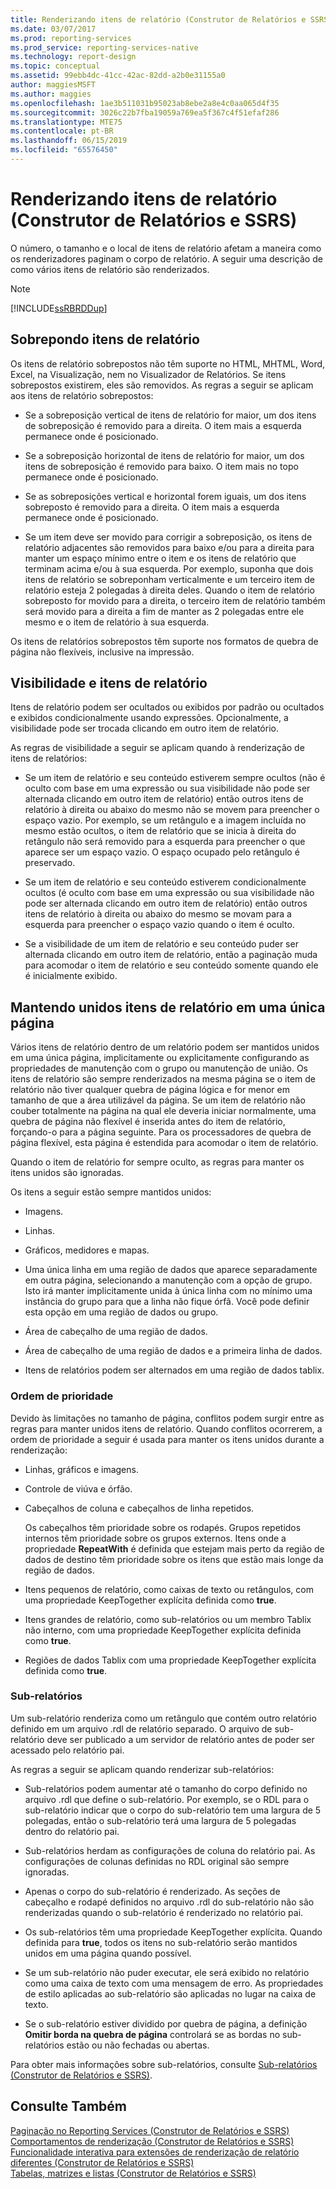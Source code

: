```yaml
---
title: Renderizando itens de relatório (Construtor de Relatórios e SSRS) | Microsoft Docs
ms.date: 03/07/2017
ms.prod: reporting-services
ms.prod_service: reporting-services-native
ms.technology: report-design
ms.topic: conceptual
ms.assetid: 99ebb4dc-41cc-42ac-82dd-a2b0e31155a0
author: maggiesMSFT
ms.author: maggies
ms.openlocfilehash: 1ae3b511031b95023ab8ebe2a8e4c0aa065d4f35
ms.sourcegitcommit: 3026c22b7fba19059a769ea5f367c4f51efaf286
ms.translationtype: MTE75
ms.contentlocale: pt-BR
ms.lasthandoff: 06/15/2019
ms.locfileid: "65576450"
---
```

# <a name="rendering-report-items-report-builder-and-ssrs"></a>Renderizando itens de relatório (Construtor de Relatórios e SSRS)
  O número, o tamanho e o local de itens de relatório afetam a maneira como os renderizadores paginam o corpo de relatório. A seguir uma descrição de como vários itens de relatório são renderizados.  
  
> [!NOTE]  
>  [!INCLUDE[ssRBRDDup](../../includes/ssrbrddup-md.md)]  
  
## <a name="overlapping-report-items"></a>Sobrepondo itens de relatório  
 Os itens de relatório sobrepostos não têm suporte no HTML, MHTML, Word, Excel, na Visualização, nem no Visualizador de Relatórios. Se itens sobrepostos existirem, eles são removidos. As regras a seguir se aplicam aos itens de relatório sobrepostos:  
  
-   Se a sobreposição vertical de itens de relatório for maior, um dos itens de sobreposição é removido para a direita. O item mais a esquerda permanece onde é posicionado.  
  
-   Se a sobreposição horizontal de itens de relatório for maior, um dos itens de sobreposição é removido para baixo. O item mais no topo permanece onde é posicionado.  
  
-   Se as sobreposições vertical e horizontal forem iguais, um dos itens sobreposto é removido para a direita. O item mais a esquerda permanece onde é posicionado.  
  
-   Se um item deve ser movido para corrigir a sobreposição, os itens de relatório adjacentes são removidos para baixo e/ou para a direita para manter um espaço mínimo entre o item e os itens de relatório que terminam acima e/ou à sua esquerda. Por exemplo, suponha que dois itens de relatório se sobreponham verticalmente e um terceiro item de relatório esteja 2 polegadas à direita deles. Quando o item de relatório sobreposto for movido para a direita, o terceiro item de relatório também será movido para a direita a fim de manter as 2 polegadas entre ele mesmo e o item de relatório à sua esquerda.  
  
 Os itens de relatórios sobrepostos têm suporte nos formatos de quebra de página não flexíveis, inclusive na impressão.  
  
## <a name="visibility-and-report-items"></a>Visibilidade e itens de relatório  
 Itens de relatório podem ser ocultados ou exibidos por padrão ou ocultados e exibidos condicionalmente usando expressões. Opcionalmente, a visibilidade pode ser trocada clicando em outro item de relatório.  
  
 As regras de visibilidade a seguir se aplicam quando à renderização de itens de relatórios:  
  
-   Se um item de relatório e seu conteúdo estiverem sempre ocultos (não é oculto com base em uma expressão ou sua visibilidade não pode ser alternada clicando em outro item de relatório) então outros itens de relatório à direita ou abaixo do mesmo não se movem para preencher o espaço vazio. Por exemplo, se um retângulo e a imagem incluída no mesmo estão ocultos, o item de relatório que se inicia à direita do retângulo não será removido para a esquerda para preencher o que aparece ser um espaço vazio. O espaço ocupado pelo retângulo é preservado.  
  
-   Se um item de relatório e seu conteúdo estiverem condicionalmente ocultos (é oculto com base em uma expressão ou sua visibilidade não pode ser alternada clicando em outro item de relatório) então outros itens de relatório à direita ou abaixo do mesmo se movam para a esquerda para preencher o espaço vazio quando o item é oculto.  
  
-   Se a visibilidade de um item de relatório e seu conteúdo puder ser alternada clicando em outro item de relatório, então a paginação muda para acomodar o item de relatório e seu conteúdo somente quando ele é inicialmente exibido.  
  
## <a name="keeping-report-items-together-on-a-single-page"></a>Mantendo unidos itens de relatório em uma única página  
 Vários itens de relatório dentro de um relatório podem ser mantidos unidos em uma única página, implicitamente ou explicitamente configurando as propriedades de manutenção com o grupo ou manutenção de união. Os itens de relatório são sempre renderizados na mesma página se o item de relatório não tiver qualquer quebra de página lógica e for menor em tamanho de que a área utilizável da página. Se um item de relatório não couber totalmente na página na qual ele deveria iniciar normalmente, uma quebra de página não flexível é inserida antes do item de relatório, forçando-o para a página seguinte. Para os processadores de quebra de página flexível, esta página é estendida para acomodar o item de relatório.  
  
 Quando o item de relatório for sempre oculto, as regras para manter os itens unidos são ignoradas.  
  
 Os itens a seguir estão sempre mantidos unidos:  
  
-   Imagens.  
  
-   Linhas.  
  
-   Gráficos, medidores e mapas.  
  
-   Uma única linha em uma região de dados que aparece separadamente em outra página, selecionando a manutenção com a opção de grupo. Isto irá manter implicitamente unida à única linha com no mínimo uma instância do grupo para que a linha não fique órfã. Você pode definir esta opção em uma região de dados ou grupo.  
  
-   Área de cabeçalho de uma região de dados.  
  
-   Área de cabeçalho de uma região de dados e a primeira linha de dados.  
  
-   Itens de relatórios podem ser alternados em uma região de dados tablix.  
  
### <a name="priority-order"></a>Ordem de prioridade  
 Devido às limitações no tamanho de página, conflitos podem surgir entre as regras para manter unidos itens de relatório. Quando conflitos ocorrerem, a ordem de prioridade a seguir é usada para manter os itens unidos durante a renderização:  
  
-   Linhas, gráficos e imagens.  
  
-   Controle de viúva e órfão.  
  
-   Cabeçalhos de coluna e cabeçalhos de linha repetidos.  
  
     Os cabeçalhos têm prioridade sobre os rodapés. Grupos repetidos internos têm prioridade sobre os grupos externos. Itens onde a propriedade **RepeatWith** é definida que estejam mais perto da região de dados de destino têm prioridade sobre os itens que estão mais longe da região de dados.  
  
-   Itens pequenos de relatório, como caixas de texto ou retângulos, com uma propriedade KeepTogether explícita definida como **true**.  
  
-   Itens grandes de relatório, como sub-relatórios ou um membro Tablix não interno, com uma propriedade KeepTogether explícita definida como **true**.  
  
-   Regiões de dados Tablix com uma propriedade KeepTogether explícita definida como **true**.  
  
### <a name="subreports"></a>Sub-relatórios  
 Um sub-relatório renderiza como um retângulo que contém outro relatório definido em um arquivo .rdl de relatório separado. O arquivo de sub-relatório deve ser publicado a um servidor de relatório antes de poder ser acessado pelo relatório pai.  
  
 As regras a seguir se aplicam quando renderizar sub-relatórios:  
  
-   Sub-relatórios podem aumentar até o tamanho do corpo definido no arquivo .rdl que define o sub-relatório. Por exemplo, se o RDL para o sub-relatório indicar que o corpo do sub-relatório tem uma largura de 5 polegadas, então o sub-relatório terá uma largura de 5 polegadas dentro do relatório pai.  
  
-   Sub-relatórios herdam as configurações de coluna do relatório pai. As configurações de colunas definidas no RDL original são sempre ignoradas.  
  
-   Apenas o corpo do sub-relatório é renderizado. As seções de cabeçalho e rodapé definidos no arquivo .rdl do sub-relatório não são renderizadas quando o sub-relatório é renderizado no relatório pai.  
  
-   Os sub-relatórios têm uma propriedade KeepTogether explícita. Quando definida para **true**, todos os itens no sub-relatório serão mantidos unidos em uma página quando possível.  
  
-   Se um sub-relatório não puder executar, ele será exibido no relatório como uma caixa de texto com uma mensagem de erro. As propriedades de estilo aplicadas ao sub-relatório são aplicadas no lugar na caixa de texto.  
  
-   Se o sub-relatório estiver dividido por quebra de página, a definição **Omitir borda na quebra de página** controlará se as bordas no sub-relatórios estão ou não fechadas ou abertas.  
  
 Para obter mais informações sobre sub-relatórios, consulte [Sub-relatórios &#40;Construtor de Relatórios e SSRS&#41;](../../reporting-services/report-design/subreports-report-builder-and-ssrs.md).  
  
## <a name="see-also"></a>Consulte Também  
 [Paginação no Reporting Services &#40;Construtor de Relatórios e SSRS&#41;](../../reporting-services/report-design/pagination-in-reporting-services-report-builder-and-ssrs.md)   
 [Comportamentos de renderização &#40;Construtor de Relatórios e SSRS&#41;](../../reporting-services/report-design/rendering-behaviors-report-builder-and-ssrs.md)   
 [Funcionalidade interativa para extensões de renderização de relatório diferentes &#40;Construtor de Relatórios e SSRS&#41;](../../reporting-services/report-builder/interactive-functionality-different-report-rendering-extensions.md)   
 [Tabelas, matrizes e listas &#40;Construtor de Relatórios e SSRS&#41;](../../reporting-services/report-design/tables-matrices-and-lists-report-builder-and-ssrs.md)  
  
  
